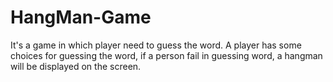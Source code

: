 # HangMan-Game
It's a game in which player need to guess the word. A player has some choices for guessing the word, if a person fail in guessing word, a hangman will be displayed on the screen.
